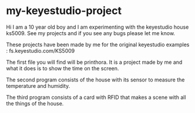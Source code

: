 # my-keyestudio-project
Hi I am a 10 year old boy and I am experimenting with the keyestudio house ks5009.
See my projects and if you see any bugs please let me know.

These projects have been made by me for the original keyestudio examples : fs.keyestudio.com/KS5009

The first file you will find will be printhora.
It is a project made by me and what it does is to show the time on the screen.

The second program consists of the house with its sensor to measure the temperature and humidity.

The third program consists of a card with RFID that makes a scene with all the things of the house.